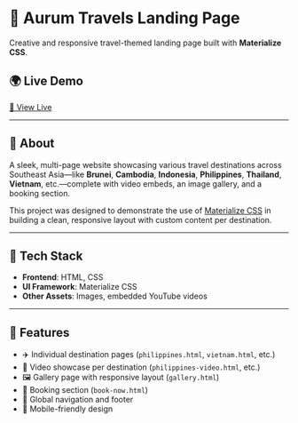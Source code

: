 # 🌟 Aurum Travels Landing Page

Creative and responsive travel-themed landing page built with **Materialize CSS**.

## 🌍 Live Demo  
[🔗 View Live](https://clrnlvly.github.io/Aurum-Travels/)

---

## 🎯 About

A sleek, multi-page website showcasing various travel destinations across Southeast Asia—like **Brunei**, **Cambodia**, **Indonesia**, **Philippines**, **Thailand**, **Vietnam**, etc.—complete with video embeds, an image gallery, and a booking section.

This project was designed to demonstrate the use of [Materialize CSS](https://materializecss.com/) in building a clean, responsive layout with custom content per destination.

---

## 🧩 Tech Stack

- **Frontend**: HTML, CSS
- **UI Framework**: Materialize CSS
- **Other Assets**: Images, embedded YouTube videos

---

## 🚀 Features

- ✈️ Individual destination pages (`philippines.html`, `vietnam.html`, etc.)
- 🎥 Video showcase per destination (`philippines-video.html`, etc.)
- 🖼️ Gallery page with responsive layout (`gallery.html`)
- 📝 Booking section (`book-now.html`)
- 🔗 Global navigation and footer
- 📱 Mobile-friendly design
